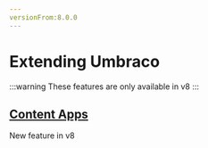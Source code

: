 ```yaml
---
versionFrom:8.0.0
---
```


# Extending Umbraco

:::warning
These features are only available in v8
:::

## [Content Apps](ContentApps/)

New feature in v8